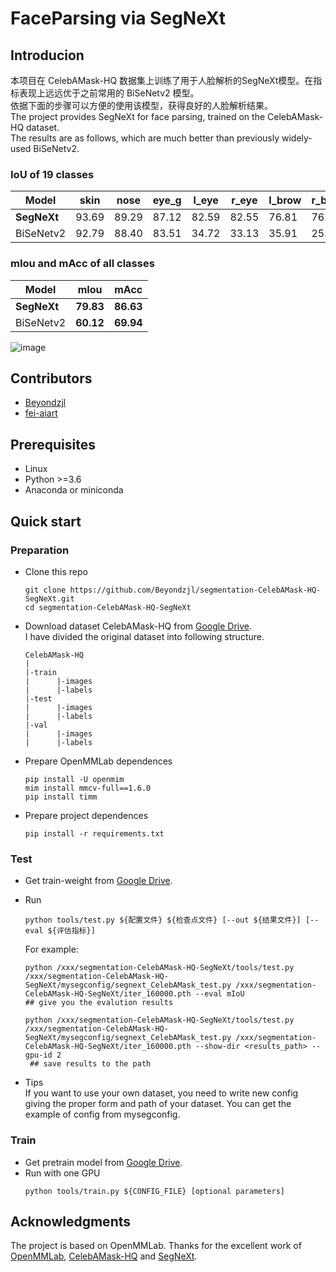 # FaceParsing via SegNeXt

## Introducion
本项目在 CelebAMask-HQ 数据集上训练了用于人脸解析的SegNeXt模型。在指标表现上远远优于之前常用的 BiSeNetv2 模型。<br>
依据下面的步骤可以方便的使用该模型，获得良好的人脸解析结果。<br>
The project provides SegNeXt for face parsing, trained on the CelebAMask-HQ dataset. <br>
The results are as follows, which are much better than previously widely-used BiSeNetv2.
### IoU of 19 classes
|Model|skin|nose|eye_g|l_eye|r_eye|l_brow|r_brow|l_ear|r_ear|**mouth**|**u_lip**|**l_lip**|**hair**|**hat**|**ear_r**|**neck_l**|**neck**|**cloth**|background|
|-----|-----|-----|-----|-----|-----|-----|-----|-----|-----|-----|-----|-----|-----|-----|-----|-----|-----|-----|-----|
|**SegNeXt**|93.69|89.29|87.12|82.59|82.55|76.81|76.75|80.86|79.30|87.74|82.41|84.83|91.98|81.80|57.74|22.07|84.88|80.70|93.87|
|BiSeNetv2|92.79|88.40|83.51|34.72|33.13|35.91|25.45|43.11|4.26|83.26|78.30|82.06|90.58|74.23|46.40|0|82.04|71.81|92.15|
### mIou and mAcc of all classes
|Model|**mIou**|**mAcc**|
|-----|-----|-----|
|**SegNeXt**|**79.83**|**86.63**|
|BiSeNetv2|**60.12**|**69.94**|

![image](https://github.com/Beyondzjl/segmentation-CelebAMask-HQ-SegNeXt/assets/84648701/e6941e87-9c4b-488e-a93d-693195cabc89)

## Contributors
- [Beyondzjl](https://github.com/Beyondzjl)
- [fei-aiart](https://github.com/fei-aiart)

## Prerequisites
- Linux
- Python >=3.6
- Anaconda or miniconda
## Quick start
### Preparation
- Clone this repo
  ```
  git clone https://github.com/Beyondzjl/segmentation-CelebAMask-HQ-SegNeXt.git
  cd segmentation-CelebAMask-HQ-SegNeXt
  ```
- Download dataset CelebAMask-HQ from [Google Drive](https://drive.google.com/drive/folders/170q_UvzbzWVDveKd2et2lzaqzTiybKlz?usp=drive_link).<br>
  I have divided the original dataset into following structure.
  ```
  CelebAMask-HQ
  |
  |-train
  |      |-images
  |      |-labels
  |-test
  |      |-images
  |      |-labels
  |-val
  |      |-images
  |      |-labels
  ```
- Prepare OpenMMLab dependences
  ```
  pip install -U openmim
  mim install mmcv-full==1.6.0
  pip install timm
  ```
- Prepare project dependences
  ```
  pip install -r requirements.txt
  ```
### Test
- Get train-weight from [Google Drive](https://drive.google.com/file/d/1rp5D48-1renqNCQ3LkJAYK5__QVFN_IV/view?usp=drive_link).
- Run<br>
  ```
  python tools/test.py ${配置文件} ${检查点文件} [--out ${结果文件}] [--eval ${评估指标}]
  ```
  For example:<br>
  ```
  python /xxx/segmentation-CelebAMask-HQ-SegNeXt/tools/test.py /xxx/segmentation-CelebAMask-HQ-SegNeXt/mysegconfig/segnext_CelebAMask_test.py /xxx/segmentation-CelebAMask-HQ-SegNeXt/iter_160000.pth --eval mIoU
  ## give you the evalution results
  
  python /xxx/segmentation-CelebAMask-HQ-SegNeXt/tools/test.py /xxx/segmentation-CelebAMask-HQ-SegNeXt/mysegconfig/segnext_CelebAMask_test.py /xxx/segmentation-CelebAMask-HQ-SegNeXt/iter_160000.pth --show-dir <results_path> --gpu-id 2
   ## save results to the path
  ```
  
- Tips<br>
  If you want to use your own dataset, you need to write new config giving the proper form and path of your dataset. You can get the example of config from
  mysegconfig.
### Train
- Get pretrain model from [Google Drive](https://drive.google.com/drive/folders/1nrq40tCG4dz1TCPhtPVCacIrYWy9rLBD?usp=drive_link).
- Run with one GPU<br>
  ```
  python tools/train.py ${CONFIG_FILE} [optional parameters]
  ```
## Acknowledgments
The project is based on OpenMMLab. Thanks for the excellent work of [OpenMMLab](https://github.com/open-mmlab/mmsegmentation/tree/main), [CelebAMask-HQ](https://github.com/switchablenorms/CelebAMask-HQ) and [SegNeXt](https://github.com/Visual-Attention-Network/SegNeXt).
  

